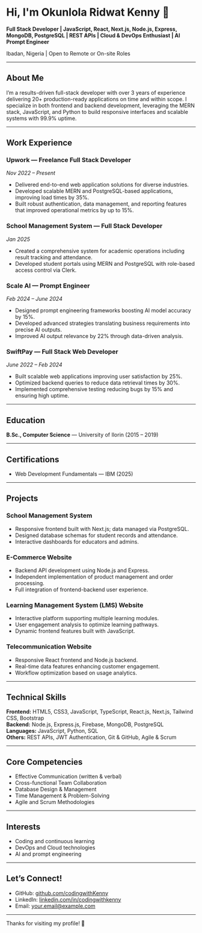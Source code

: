 # Hi, I'm Okunlola Ridwat Kenny 👋

**Full Stack Developer | JavaScript, React, Next.js, Node.js, Express, MongoDB, PostgreSQL | REST APIs | Cloud & DevOps Enthusiast | AI Prompt Engineer**

Ibadan, Nigeria | Open to Remote or On-site Roles

---

## About Me

I’m a results-driven full-stack developer with over 3 years of experience delivering 20+ production-ready applications on time and within scope. I specialize in both frontend and backend development, leveraging the MERN stack, JavaScript, and Python to build responsive interfaces and scalable systems with 99.9% uptime.

---

## Work Experience

### Upwork — Freelance Full Stack Developer  
*Nov 2022 – Present*  
- Delivered end-to-end web application solutions for diverse industries.  
- Developed scalable MERN and PostgreSQL-based applications, improving load times by 35%.  
- Built robust authentication, data management, and reporting features that improved operational metrics by up to 15%.

### School Management System — Full Stack Developer  
*Jan 2025*  
- Created a comprehensive system for academic operations including result tracking and attendance.  
- Developed student portals using MERN and PostgreSQL with role-based access control via Clerk.

### Scale AI — Prompt Engineer  
*Feb 2024 – June 2024*  
- Designed prompt engineering frameworks boosting AI model accuracy by 15%.  
- Developed advanced strategies translating business requirements into precise AI outputs.  
- Improved AI output relevance by 22% through data-driven analysis.

### SwiftPay — Full Stack Web Developer  
*June 2022 – Feb 2024*  
- Built scalable web applications improving user satisfaction by 25%.  
- Optimized backend queries to reduce data retrieval times by 30%.  
- Implemented comprehensive testing reducing bugs by 15% and ensuring high uptime.

---

## Education

**B.Sc., Computer Science** — University of Ilorin (2015 – 2019)

---

## Certifications

- Web Development Fundamentals — IBM (2025)

---

## Projects

### School Management System  
- Responsive frontend built with Next.js; data managed via PostgreSQL.  
- Designed database schemas for student records and attendance.  
- Interactive dashboards for educators and admins.

### E-Commerce Website  
- Backend API development using Node.js and Express.  
- Independent implementation of product management and order processing.  
- Full integration of frontend-backend user experience.

### Learning Management System (LMS) Website  
- Interactive platform supporting multiple learning modules.  
- User engagement analysis to optimize learning pathways.  
- Dynamic frontend features built with JavaScript.

### Telecommunication Website  
- Responsive React frontend and Node.js backend.  
- Real-time data features enhancing customer engagement.  
- Workflow optimization based on usage analytics.

---

## Technical Skills

**Frontend:** HTML5, CSS3, JavaScript, TypeScript, React.js, Next.js, Tailwind CSS, Bootstrap  
**Backend:** Node.js, Express.js, Firebase, MongoDB, PostgreSQL  
**Languages:** JavaScript, Python, SQL  
**Others:** REST APIs, JWT Authentication, Git & GitHub, Agile & Scrum

---

## Core Competencies

- Effective Communication (written & verbal)  
- Cross-functional Team Collaboration  
- Database Design & Management  
- Time Management & Problem-Solving  
- Agile and Scrum Methodologies  

---

## Interests

- Coding and continuous learning  
- DevOps and Cloud technologies  
- AI and prompt engineering

---

## Let’s Connect!

- GitHub: [github.com/codingwithKenny](https://github.com/codingwithKenny)  
- LinkedIn: [linkedin.com/in/codingwithkenny](https://linkedin.com/in/codingwithkenny)  
- Email: [your.email@example.com](mailto:your.email@example.com)  

---

Thanks for visiting my profile! 🚀
